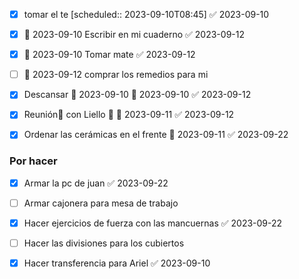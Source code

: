 - [x] tomar el te   [scheduled:: 2023-09-10T08:45] ✅ 2023-09-10
- [x] 📅 2023-09-10 Escribir en mi cuaderno ✅ 2023-09-12
- [x] 📅 2023-09-10 Tomar mate ✅ 2023-09-12
- [ ] 📅 2023-09-12 comprar los remedios para mi



- [x] Descansar 🛫 2023-09-10 📅 2023-09-10 ✅ 2023-09-12
- [x] Reunión🔼  con Liello  🔁 📅 2023-09-11 ✅ 2023-09-12
- [x] Ordenar las cerámicas en el frente 🛫 2023-09-11 ✅ 2023-09-22



### Por hacer 
- [x] Armar la pc de juan ✅ 2023-09-22
- [ ] Armar cajonera para mesa de trabajo
- [x] Hacer ejercicios de fuerza con las mancuernas ✅ 2023-09-22
- [ ] Hacer las divisiones para los cubiertos 
- [x] Hacer transferencia para Ariel ✅ 2023-09-10

